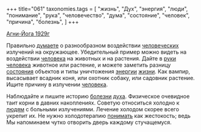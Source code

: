 +++
title="061"
taxonomies.tags = [
 "жизнь",
 "Дух",
 "энергия",
 "люди",
 "понимание",
 "рука",
 "человечество",
 "дума",
 "состояние",
 "человек",
 "причина",
 "болезнь",
]
+++

[Агни-Йога 1929г](/agni/1929)

Правильно [думаете](/tags/дума) о разнообразном воздействии [человеческих](/tags/человечество) излучений на окружающее. Убедительный пример можно видеть на воздействии [человека](/tags/человек) на животных и на растения. Дайте в [руки](/tags/рука) [человека](/tags/человек) животное или растение, и можете заметить разницу [состояния](/tags/состояние) объектов и типы уничтожения [энергии](/tags/энергия) [жизни](/tags/жизнь). Как вампир, высасывает всадник коня, или охотник собаку, или садовник растение. Ищите причину в излучении [человека](/tags/человек).   

Наблюдайте и пишите историю [болезни](/tags/болезнь) [духа](/tags/Дух). Физическое очевидное таит корни в давних накоплениях. Советую относиться холодно к [людям](/tags/люди) с больными излучениями. Лечение холодом скорее всего укрепит их. Не нужно холодотерапию [понимать](/tags/понимание) как жестокость; ведь Мы напоминаем чутко отворить дверь каждому стучащемуся.